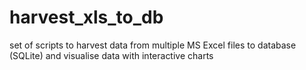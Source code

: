 # harvest_xls_to_db
set of scripts to harvest data from multiple MS Excel files to database (SQLite) and visualise data with interactive charts
